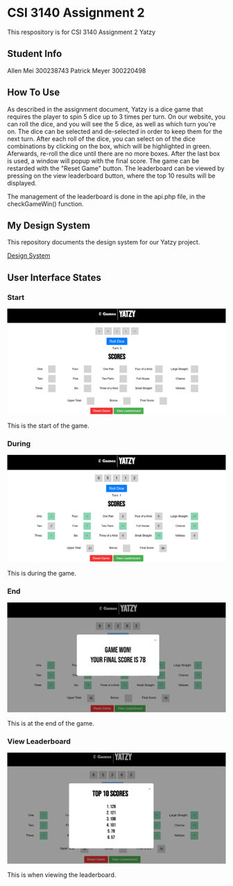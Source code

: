 # CSI 3140 Assignment 2

This respository is for CSI 3140 Assignment 2 Yatzy

## Student Info

Allen Mei 300238743
Patrick Meyer 300220498

## How To Use

As described in the assignment document, Yatzy is a dice game that requires the player to spin 5 dice up to 3 times per turn. On our website, you can roll the dice, and you will see the 5 dice, as well as which turn you're on. The dice can be selected and de-selected in order to keep them for the next turn. After each roll of the dice, you can select on of the dice combinations by clicking on the box, which will be highlighted in green. Aferwards, re-roll the dice until there are no more boxes. After the last box is used, a window will popup with the final score. The game can be restarded with the "Reset Game" button. The leaderboard can be viewed by pressing on the view leaderboard button, where the top 10 results will be displayed.

The management of the leaderboard is done in the api.php file, in the checkGameWin() function.

## My Design System

This repository documents the design system for our Yatzy project.

[Design System](/docs/design_system.md)

## User Interface States

### Start

![Start Game](/docs/ui_states/start_game.png)

This is the start of the game.

### During

![During Game](/docs/ui_states/during_game.png)

This is during the game.

### End

![End Game](/docs/ui_states/end_game.png)

This is at the end of the game.

### View Leaderboard

![End Game](/docs/ui_states/view_leaderboard.png)

This is when viewing the leaderboard.
